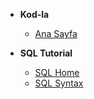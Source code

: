 <!--- SQL/_sidebar.md --->

- **Kod-la**

  - [Ana Sayfa](/ "Ana Sayfa")

- **SQL Tutorial**

  - [SQL Home](SQL/01_Home.md "SQL Home")
  - [SQL Syntax](SQL/02_Syntax.md "SQL Syntax")

<!---
  - [SQL Select](SQL/03_Select.md "SQL Select")
  - [SQL Select Distinct](SQL/04_SelectDistinct.md "SQL Select Distinct")
  - [SQL Where](SQL/05_Where.md "SQL Where")
  - [SQL And, Or, Not](SQL/06_AndOrNot.md "SQL And, Or, Not")
  - [SQL Order By](SQL/07_OrderBy.md "SQL Order By")
  - [SQL Insert Into](SQL/08_InsertInto.md "SQL Insert Into")
  - [SQL Null Values](SQL/09_NullValues.md "SQL Null Values")
  - [SQL Update](SQL/10_Update.md "SQL Update")
  - [SQL Delete](SQL/11_Delete.md "SQL Delete")
  - [SQL Select Top](SQL/12_SelectTop.md "SQL Select Top")
  - [SQL Min/Max](SQL/13_MinMax.md "SQL ")
  - [SQL Count, Avg, Sum](SQL/14_CountAvgSum.md "SQL Count, Avg, Sum")
  - [SQL Like](SQL/15_Like.md "SQL Like")
  - [SQL Wildcars](SQL/16_Wildcars.md "SQL Wildcars")
  - [SQL In](SQL/17_In.md "SQL In")
  - [SQL Between](SQL/18_Between.md "SQL Between")
  - [SQL Aliases](SQL/19_Aliases.md "SQL Aliases")
  - [SQL Joins](SQL/20_Joins.md "SQL Joins")
  - [SQL Inner Join](SQL/21_InnerJoin.md "SQL Inner Join")
  - [SQL Left Join](SQL/22_LeftJoin.md "SQL Left Join")
  - [SQL Right Join](SQL/23_RightJoin.md "SQL Right Join")
  - [SQL Full Join](SQL/24_FullJoin.md "SQL Full Join")
  - [SQL Self Join](SQL/25_SelfJoin.md "SQL Self Join")
  - [SQL Union](SQL/26_Union.md "SQL Union")
  - [SQL Group By](SQL/27_GroupBy.md "SQL Group By")
  - [SQL Having](SQL/28_Having.md "SQL Having")
  - [SQL Exist](SQL/29_Exist.md "SQL Exist")
  - [SQL Any, All](SQL/30_AnyAll.md "SQL Any, All")
  - [SQL Select Into](SQL/31_SelectInto.md "SQL Select Into")
  - [SQL Insert Into Select](SQL/32_InsertIntoSelect.md "SQL Insert Into Select")
  - [SQL Case](SQL/33_Case.md "SQL Case")
  - [SQL Null Functions](SQL/34_NullFunctions.md "SQL Null Functions")
  - [SQL Stored Procedures](SQL/35_StoredProcedures.md "SQL Stored Procedures")
  - [SQL Comments](SQL/36_Comments.md "SQL Comments")
  - [SQL Operators](SQL/37_Operators.md "SQL Operators")

- **SQL Database**

  - [SQL Create DB](SQL/38_CreateDB.md "SQL Create DB")
  - [SQL Drop DB](SQL/39_DropDB.md "SQL Drop DB")
  - [SQL Backup DB](SQL/40_BackupDB.md "SQL Backup DB")
  - [SQL Create Table](SQL/41_CreateTable.md "SQL Create Table")
  - [SQL Drop Table](SQL/42_DropTable.md "SQL Drop Table")
  - [SQL Alter Table](SQL/43_AlterTable.md "SQL Alter Table")
  - [SQL Constrains](SQL/44_Constrains.md "SQL Constrains")
  - [SQL Not Null](SQL/45_NotNull.md "SQL Not Null")
  - [SQL Unique](SQL/46_Unique.md "SQL Unique")
  - [SQL Primary Key](SQL/47_PrimaryKey.md "SQL Primary Key")
  - [SQL Foreign Key](SQL/48_ForeignKey.md "SQL Foreign Key")
  - [SQL Check](SQL/49_Check.md "SQL Check")
  - [SQL Default](SQL/50_Default.md "SQL Default")
  - [SQL Index](SQL/51_Index.md "SQL Index")
  - [SQL Auto Increment](SQL/52_AutoIncrement.md "SQL Auto Increment")
  - [SQL Dates](SQL/53_Dates.md "SQL Dates")
  - [SQL Views](SQL/54_Views.md "SQL Views")
  - [SQL Injection](SQL/55_Injection.md "SQL Injection")
  - [SQL Hosting](SQL/56_Hosting.md "SQL Hosting")
  - [SQL Data Types](SQL/57_DataTypes.md "SQL Data Types")

- **SQL References**

  - [SQL Keywords](SQL/58_Keywords.md "SQL Keywords")
  - [MySQL Functions](SQL/59_Functions.md "SQL Functions")
  - [SQL Server Functions](SQL/60_ServerFunctions.md "SQL Server Functions")
  - [MS Access Funcitons](SQL/61_AccessFuncitons.md "SQL Access Funcitons")
  - [SQL Quick Ref](SQL/62_QuickRef.md "SQL Quick Ref")

--->

